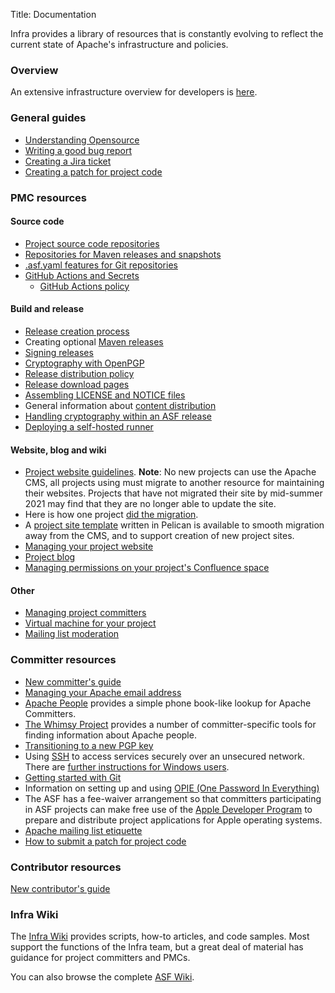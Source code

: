Title: Documentation

Infra provides a library of resources that is constantly evolving to reflect the current state of Apache's infrastructure and policies.

### Overview ###

An extensive infrastructure overview for developers is <a href="https://www.apache.org/dev/" target="_blank">here</a>.

### General guides ###

- [Understanding Opensource](understanding-opensource.html)
- [Writing a good bug report](bug-writing-guide.html)
- [Creating a Jira ticket](jira-guidelines.html)
- [Creating a patch for project code](patch.html)

### PMC resources ###

#### Source code ####
- [Project source code repositories](version-control.html)
- [Repositories for Maven releases and snapshots](repository-faq.html)
- <a href="https://cwiki.apache.org/confluence/display/INFRA/Git+-+.asf.yaml+features" target="_blank">.asf.yaml features for Git repositories</a>
- [GitHub Actions and Secrets](github-actions-secrets.html)
  - [GitHub Actions policy](github-actions-policy.html)

#### Build and release ####
- [Release creation process](release-publishing.html)
- Creating optional [Maven releases](publishing-maven-artifacts.html) 
- [Signing releases](release-signing.html)
- [Cryptography with OpenPGP](openpgp.html)
- [Release distribution policy](release-distribution.html)
- [Release download pages](release-download-pages.html)
- [Assembling LICENSE and NOTICE files](licensing-howto.html)
- General information about [content distribution](mirrors.html)
- [Handling cryptography within an ASF release](crypto.html)
- [Deploying a self-hosted runner](self-hosted-runners.html)

#### Website, blog and wiki ####
- [Project website guidelines](website-guidelines.html). **Note**: No new projects can use the Apache CMS, all projects using must migrate to another resource for maintaining their websites. Projects that have not migrated their site by mid-summer 2021 may find that they are no longer able to update the site.
- Here is how one project <a href="https://cwiki.apache.org/confluence/display/INFRA/How+Apache+Jena+migrated+from+the+CMS" target="_blank">did the migration</a>.
- A [project site template](asf-pelican.html) written in Pelican is available to smooth migration away from the CMS, and to support creation of new project sites.
- [Managing your project website](project-site.html)
- [Project blog](project-blog.html)
- <a href="https://cwiki.apache.org/confluence/display/INFRA/Managing+permissions+on+your+project%27s+Confluence+Space" target="_blank">Managing permissions on your project's Confluence space</a>

#### Other ####
- [Managing project committers](managing-committers.html)
- [Virtual machine for your project](vm-policy.html)
- [Mailing list moderation](mailing-list-moderation.html)


### Committer resources ###

- [New committer's guide](new-committers-guide.html)
- [Managing your Apache email address](committer-email.html)
- <a href="https://people.apache.org" target="_blank">Apache People</a> provides a simple phone book-like 
lookup for Apache Committers.
- <a href="https://whimsy.apache.org/" target="_blank">The Whimsy Project</a> provides a number of committer-specific tools for finding information about Apache people.
- [Transitioning to a new PGP key](key-transition.html)
- Using [SSH](user-ssh.html) to access services securely over an unsecured network. There are [further instructions for Windows users](user-ssh-windows.html).
- [Getting started with Git](git-primer.html)
- Information on setting up and using <a href="https://cwiki.apache.org/confluence/display/INFRA/OPIE" target="_blank">OPIE (One Password In Everything)</a>
- The ASF has a fee-waiver arrangement so that committers participating in ASF projects can make free use of the [Apple Developer Program](apple-dev-program.html) to prepare and distribute project applications for Apple operating systems.
- [Apache mailing list etiquette](contrib-email-tips.html)
- [How to submit a patch for project code](patch.html)

### Contributor resources ###

[New contributor's guide](contributors.html)

### Infra Wiki

The <a href="https://cwiki.apache.org/confluence/display/INFRA/Documentation+Index" target="_blank">Infra Wiki</a> provides scripts, how-to articles, and code samples. Most support the functions of the Infra team, but a great deal of material has guidance for project committers and PMCs.

You can also browse the complete <a href="https://cwiki.apache.org/" target="_blank" >ASF Wiki</a>.
